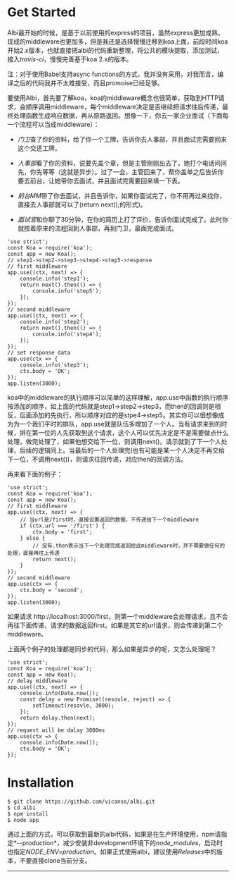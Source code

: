 # Get Started

Albi最开始的时候，是基于以前使用的express的项目，虽然express更加成熟，现成的middleware也更加多，但是我还是选择慢慢迁移到koa上面，前段时间koa开始2.x版本，也就直接把albi的代码重新整理，将公共的模块提取，添加测试，接入*travis-ci*，慢慢完善基于koa 2.x的版本。

注：对于使用Babel支持async functions的方式，我并没有采用，对我而言，编译之后的代码我并不太难接受，而且promoise已经足够。

要使用Albi，首先要了解koa，koa的middleware概念也很简单，获取到HTTP请求，会顺序调用middleware，每个middleware决定是否继续把请求往后传递，最终处理函数生成响应数据，再从原路返回。想像一下，你去一家企业面试（下面每一个流程可以当成middleware）：

- *门卫*查了你的资料，给了你一个工牌，告诉你去人事部，并且面试完需要回来这个交还工牌。

- *人事部*看了你的资料，说要先盖个章，但是主管刚刚出去了，她打个电话问问先，你先等等（这就是异步）。过了一会，主管回来了，帮你盖单之后告诉你要去前台，让她带你去面试，并且面试完需要回来填一下表。

- *前台MM*带了你去面试，并且告诉你，如果你面试完了，你不用再过来找你，直接去人事部就可以了(return next();的形式)。

- *面试官*和你聊了30分钟，在你的简历上打了评价，告诉你面试完成了。此时你就按着原来的流程回到人事部，再到门卫，最面完成面试。


```
'use strict';
const Koa = require('koa');
const app = new Koa();
// step1->step2->step3->step4->step5->response
// first middleware
app.use((ctx, next) => {
	console.info('step1');
	return next().then(() => {
		console.info('step5');
	});
});
// second middleware
app.use((ctx, next) => {
	console.info('step2');
	return next().then(() => {
		console.info('step4');
	});
});
// set response data
app.use(ctx => {
	console.info('step3');
	ctx.body = 'OK';
});
app.listen(3000);
```

koa中的middleware的执行顺序可以简单的这样理解，app.use中函数的执行顺序按添加的顺序，如上面的代码就是step1->step2->step3，而then的回调则是相反，后面添加的先执行，所以顺序对应的是stpe4->step5。其实你可以很想像成为为一个我们平时的排队，app.use就是队伍多增加了一个人。当有请求来到的时候，排在第一位的人先获取到这个请求，这个人可以优先决定是不是需要做点什么处理，做完处理了，如果他想交给下一位，则调用next()。请示就到了下一个人处理，后续的逻辑同上。当最后的一个人处理完(也有可能是某一个人决定不再交给下一位，不调用next())，则请求往回传递，对应then的回调方法。


再来看下面的例子：

```
'use strict';
const Koa = require('koa');
const app = new Koa();
// first middleware
app.use((ctx, next) => {
	// 当url是/first时，直接设置返回的数据，不传递给下一个middleware
	if (ctx.url === '/first') {
		ctx.body = 'first';
	} else {
		// 没有.then表示当下一个处理完成返回给此middleware时，并不需要做任何的处理，直接再往上传递
		return next();
	}
});
// second middleware
app.use(ctx => {
	ctx.body = 'second';
});
app.listen(3000);
```

如果请求 http://localhost:3000/first，则第一个middleware会处理请求，且不会再往下面传递，请求的数据返回first。如果是其它的url请求，则会传递到第二个middleware。

上面两个例子的处理都是同步的代码，那么如果是异步的呢，又怎么处理呢？

```
'use strict';
const Koa = require('koa');
const app = new Koa();
// delay middleware
app.use((ctx, next) => {
	console.info(Date.now());
	const delay = new Promise((resovle, reject) => {
		setTimeout(resovle, 3000);
	});
	return delay.then(next);
});
// request will be dalay 3000ms
app.use(ctx => {
	console.info(Date.now());
	ctx.body = 'OK';
});
```


# Installation

```
$ git clone https://github.com/vicanso/albi.git
$ cd albi
$ npm install
$ node app
```

通过上面的方式，可以获取到最新的albi代码，如果是在生产环境使用，npm请指定*--production*，减少安装非development环境下的*node_modules*，启动时也指定*NODE_ENV=production*。如果正式使用albi，建议使用*Releases*中的版本，不要直接clone当前分支。

- - -


